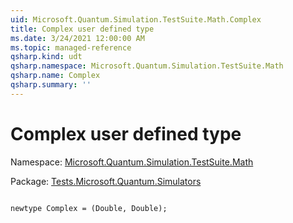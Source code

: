 ```yaml
---
uid: Microsoft.Quantum.Simulation.TestSuite.Math.Complex
title: Complex user defined type
ms.date: 3/24/2021 12:00:00 AM
ms.topic: managed-reference
qsharp.kind: udt
qsharp.namespace: Microsoft.Quantum.Simulation.TestSuite.Math
qsharp.name: Complex
qsharp.summary: ''
---
```


# Complex user defined type

Namespace: [Microsoft.Quantum.Simulation.TestSuite.Math](xref:Microsoft.Quantum.Simulation.TestSuite.Math)

Package: [Tests.Microsoft.Quantum.Simulators](https://nuget.org/packages/Tests.Microsoft.Quantum.Simulators)




```qsharp

newtype Complex = (Double, Double);
```

